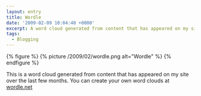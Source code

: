 ```yaml
---
layout: entry
title: Wordle
date: '2009-02-09 10:04:40 +0000'
excerpt: A word cloud generated from content that has appeared on my site over the last few months.
tags:
  - Blogging
---
```

{% figure %}
{% picture /2009/02/wordle.png alt="Wordle" %}
{% endfigure %}

This is a word cloud generated from content that has appeared on my site over the last few months. You can create your own word clouds at [wordle.net][1]

[1]: http://wordle.net
